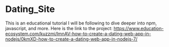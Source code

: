# Dating_Site
This is an educational tutorial I will be following to dive deeper into npm, javascript, and more. Here is the link to the project: https://www.education-ecosystem.com/kuzzmi/lmnAV-how-to-create-a-dating-web-app-in-nodejs/0kmXD-how-to-create-a-dating-web-app-in-nodejs-7/
